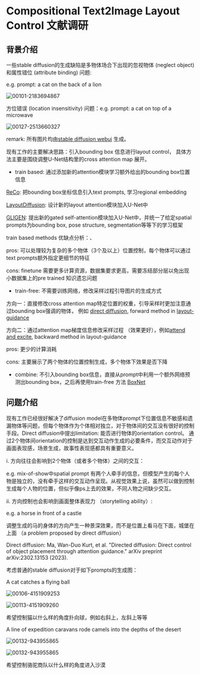 # Compositional Text2Image Layout Control 文献调研

## 背景介绍

一些stable diffusion的生成缺陷是多物体场合下出现的忽视物体 (neglect object) 和属性错位 (attribute binding) 问题:

e.g. prompt:  a cat on the back of a lion

![00101-2183694867](https://github.com/zykev/Text2Image-Diffusion/blob/main/proposal/images/images/00101-2183694867.png)

方位错误 (location insensitivity) 问题：e.g. prompt: a cat on top of a microwave

![00127-2513660327](https://github.com/zykev/Text2Image-Diffusion/blob/main/proposal/images/images/00127-2513660327.png)

remark: 所有图片均由[stable diffusion webui](https://github.com/AUTOMATIC1111/stable-diffusion-webui) 生成。

现有工作的主要解决思路：引入bounding box 信息进行layout control， 具体方法主要是围绕调整U-Net结构里的cross attention map 展开。

* train based: 通过添加新的attention模块学习额外给出的bounding box位置信息

[ReCo](https://arxiv.org/abs/2211.15518): 把bounding box坐标信息引入text prompts, 学习regional embedding

[LayoutDiffusion](https://arxiv.org/abs/2303.17189): 设计新的layout attention模块加入U-Net中

[GLIGEN](https://arxiv.org/abs/2301.07093): 提出新的gated self-attention模块加入U-Net中，并统一了给定spatial prompts为bounding box, pose structure, segmentation等等下的学习框架

train based methods 优缺点分析：、

pros: 可以处理较为复杂的多个物体（3个及以上）位置控制，每个物体可以通过text prompts额外指定更细节的特征

cons: finetune 需要更多计算资源，数据集要求更高，需要冻结部分层以免出现小数据集上的pre trained 知识遗忘问题

* train-free: 不需要训练网络，修改采样过程引导图片的生成方式

方向一：直接修改cross attention map特定位置的权重，引导采样时更加注意通过bounding box强调的物体， 例如 [direct diffusion](https://arxiv.org/abs/2302.13153), forward method in [layout-guidance](https://github.com/silent-chen/layout-guidance)

方向二：通过attention map梯度信息修改采样过程 （效果更好），例如[attend and excite](https://arxiv.org/abs/2301.13826), backward method in layout-guidance

pros: 更少的计算消耗

cons: 主要展示了两个物体的位置控制生成，多个物体下效果是否下降

* combine: 不引入bounding box信息，直接从prompt中利用一个额外网络预测出bounding box，之后再使用train-free 方法 [BoxNet](https://arxiv.org/abs/2305.13921)

## 问题介绍

现有工作已经很好解决了diffusion model在多物体prompt下位置信息不敏感和遗漏物体等问题，但每个物体作为个体相对独立，对于物体间的交互没有很好的控制手段。Direct diffusion中提出limitation: 能否进行物体的orientation control。 通过2个物体间orientation的控制是达到交互动作生成的必要条件，而交互动作对于画面表现感，场景生成，故事性表现感都具有重要意义。

i. 方向往往会影响到2个物体（或者多个物体）之间的交互： 

e.g. mix-of-show中spatial prompt 有两个人牵手的信息，但模型产生的每个人物是独立的，没有牵手这样的交互动作呈现。从视觉效果上说，虽然可以做到控制生成每个人物的位置，但似乎像ps上去的效果，不同人物之间缺少交互。 

ii. 方向控制也会影响到画面整体表现力 （storytelling ability）: 

e.g. a horse in front of a castle 

调整生成的马的身体的方向产生一种景深效果，而不是位置上看马在下面，城堡在上面 （a problem proposed by direct diffusion） 

Direct diffusion: Ma, Wan-Duo Kurt, et al. "Directed diffusion: Direct control of object placement through attention guidance." arXiv preprint arXiv:2302.13153 (2023). 

 
考虑普通的stable diffusion对于如下prompts的生成图：

A cat catches a flying ball

![00106-4151909253](https://github.com/zykev/Text2Image-Diffusion/blob/main/proposal/images/images/00106-4151909253.png)



![00113-4151909260](https://github.com/zykev/Text2Image-Diffusion/blob/main/proposal/images/images/00113-4151909260.png)

希望控制猫以什么样的角度扑向球，例如右斜上，左斜上等等

A line of expedition caravans rode camels into the depths of the desert

![00132-943955865](https://github.com/zykev/Text2Image-Diffusion/blob/main/proposal/images/images/00132-943955865.png)

![00132-943955865](https://github.com/zykev/Text2Image-Diffusion/blob/main/proposal/images/images/00132-943955865.png)

希望控制骆驼商队以什么样的角度进入沙漠
